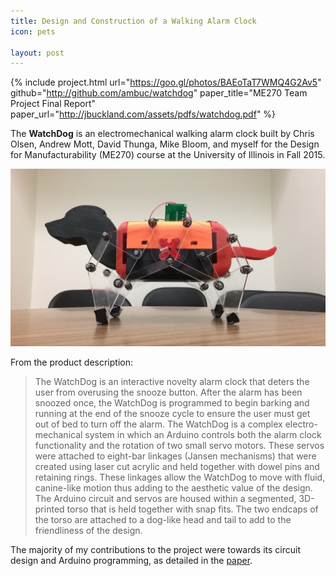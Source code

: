 ```yaml
---
title: Design and Construction of a Walking Alarm Clock
icon: pets

layout: post
---
```


{% include project.html 
   url="https://goo.gl/photos/BAEoTaT7WMQ4G2Av5" 
   github="http://github.com/ambuc/watchdog"
   paper_title="ME270 Team Project Final Report"
   paper_url="http://jbuckland.com/assets/pdfs/watchdog.pdf" %}

The **WatchDog** is an electromechanical walking alarm clock built by Chris
Olsen, Andrew Mott, David Thunga, Mike Bloom, and myself for the Design for
Manufacturability (ME270) course at the University of Illinois in Fall 2015.

![1](/assets/images/watchdog/watchdog.jpg)

From the product description:

> The WatchDog is an interactive novelty alarm clock that deters the user from
> overusing the snooze button. After the alarm has been snoozed once, the
> WatchDog is programmed to begin barking and running at the end of the snooze
> cycle to ensure the user must get out of bed to turn off the alarm. The
> WatchDog is a complex electro-mechanical system in which an Arduino controls
> both the alarm clock functionality and the rotation of two small servo motors.
> These servos were attached to eight-bar linkages (Jansen mechanisms) that were
> created using laser cut acrylic and held together with dowel pins and
> retaining rings. These linkages allow the WatchDog to move with fluid,
> canine-like motion thus adding to the aesthetic value of the design. The
> Arduino circuit and servos are housed within a segmented, 3D-printed torso
> that is held together with snap fits. The two endcaps of the torso are
> attached to a dog-like head and tail to add to the friendliness of the design.

The majority of my contributions to the project were towards its circuit design
and Arduino programming, as detailed in the [paper](/assets/pdfs/watchdog.pdf).

